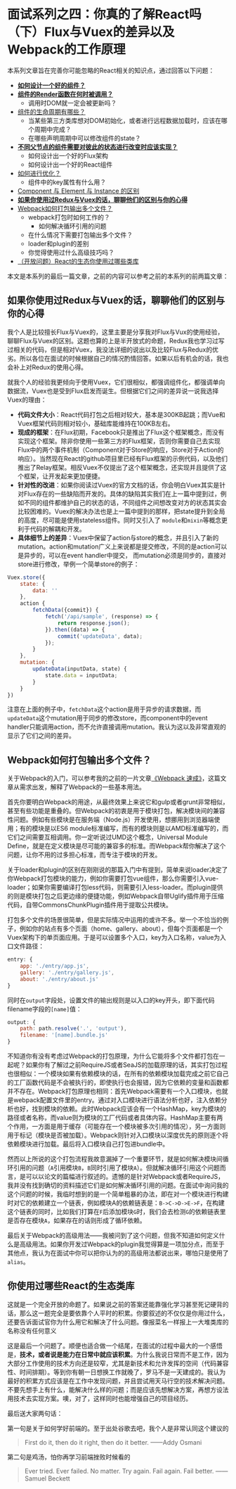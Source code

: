 # 面试系列之四：你真的了解React吗（下）Flux与Vuex的差异以及Webpack的工作原理

本系列文章旨在完善你可能忽略的React相关的知识点，通过回答以下问题：

- **[如何设计一个好的组件？](#design_component)**
- **[组件的Render函数在何时被调用？](#when_render_invoked)**
    - 调用时DOM就一定会被更新吗？
- [组件的生命周期有哪些？](#react_lifecircle)
    - 当某些第三方类库想对DOM初始化，或者进行远程数据加载时，应该在哪个周期中完成？
    - 在哪些声明周期中可以修改组件的state？
- **[不同父节点的组件需要对彼此的状态进行改变时应该实现？](#component_communication)**
    - 如何设计出一个好的Flux架构
    - 如何设计出一个好的React组件
- [如何进行优化？](#component_optimize)
    - 组件中的key属性有什么用？
- [Component 与 Element 与 Instance 的区别](#component_element_diff)
- **[如果你使用过Redux与Vuex的话，聊聊他们的区别与你的心得](#flux_vs_vuex)**
- [Webpack如何打包输出多个文件？](#about_webpack)
    - webpack打包时如何工作的？
        - 如何解决循环引用的问题
    - 在什么情况下需要打包输出多个文件？
    - loader和plugin的差别
    - 你觉得使用过什么高级技巧吗？
- [（开放问题）React的生态你使用过哪些类库](#webpack_ecology)

本文是本系列的最后一篇文章，之前的内容可以参考之前的本系列的前两篇文章：



## 如果你使用过Redux与Vuex的话，聊聊他们的区别与你的心得 <a name="flux_vs_vuex"></a>

我个人是比较擅长Flux与Vuex的，这里主要是分享我对Flux与Vux的使用经验，聊聊Flux与Vuex的区别。这题也算的上是半开放式的命题，Redux我也学习过写过相关的代码，但是相对Vuex，我没法详细的说出以及比较Flux与Redux的优劣。所以各位在面试的时候根据自己的情况酌情回答。如果以后有机会的话，我也会补上对Redux的使用心得。

就我个人的经验我更倾向于使用Vuex，它们很相似，都强调组件化，都强调单向数据流，Vuex也是受到Flux启发而诞生。但根据它们之间的差异说一说我选择Vuex的理由：

- **代码文件大小**：React代码打包之后相对较大，基本是300KB起跳；而Vue和Vuex框架代码则相对较小，基础库能维持在100KB左右。
- **现成的框架**：在Flux初期，Facebook只是推出了Flux这个框架概念，而没有实现这个框架。除非你使用一些第三方的Flux框架，否则你需要自己去实现Flux中的两个事件机制（Component对于Store的响应，Store对于Action的响应）。当然现在React的github项目里已经有Flux框架的示例代码，以及他们推出了Relay框架。相反Vuex不仅提出了这个框架概念，还实现并且提供了这个框架，让开发起来更加便捷。
- **针对性的改进**：如果你阅读过Vuex的官方文档的话，你会明白Vuex其实是针对Flux存在的一些缺陷而开发的。具体的缺陷其实我们在上一篇中提到过，例如不同的组件都维护自己的状态的话，不同组件之间想改变对方的状态其实会比较困难的。Vuex的解决办法也是上一篇中提到的那样，把state提升到全局的高度，尽可能是使用stateless组件。同时又引入了
`module`和`mixin`等概念更利于代码的解耦和开发。
- **具体细节上的差异**：Vuex中保留了action与store的概念，并且引入了新的mutation。action和mutation广义上来说都是提交修改，不同的是action可以是异步的，可以在event handler中提交， 而mutation必须是同步的，直接对store进行修改，举例一个简单store的例子：

```javascript
Vuex.store({
    state: {
        data: ''
    },  
    action {
        fetchData({commit}) {
            fetch('/api/sample', (response) => {
                return response.json();
            }).then((data) => {
                commit('updateData', data);
            });
        }
    },
    mutation: {
        updateData(inputData, state) {
            state.data = inputData;
        }
    }
})
```
注意在上面的例子中，`fetchData`这个action是用于异步的请求数据，而`updateData`这个mutation用于同步的修改store，而component中的event handler只能调用action，而不允许直接调用mutation。我认为这以及非常直观的显示了它们之间的差异。

## Webpack如何打包输出多个文件？<a name="about_webpack"></a>

关于Webpack的入门，可以参考我的之前的一片文章[《Webpack 速成》](https://zhuanlan.zhihu.com/p/26041084)，这篇文章从需求出发，解释了Webpack的一些基本用法。

首先你要明白Webpack的用途，从最终效果上来说它和gulp或者grunt非常相似，甚至有些功能是重叠的。但Webpack的初衷是用于模块打包，解决模块间的兼容性问题。例如有些模块是在服务端（Node.js）开发使用，想挪用到浏览器端使用；有的模块是以ES6 module标准编写，而有的模块则是以AMD标准编写的，而它们之间需要互相调用。你一定听说过UMD这个概念，Universal Module Define，就是在定义模块是尽可能的兼容多的标准。而Webpack帮你解决了这个问题，让你不用的过多担心标准，而专注于模块的开发。

关于loader和plugin的区别在刚刚说的那篇入门中有提到，简单来说loader决定了你Webpack打包模块的能力，例如你需要打包vue组件，那么你需要引入vue-loader；如果你需要编译打包less代码，则需要引入less-loader。而plugin提供的则是模块打包之后更边缘的便捷功能，例如Webpack自带Uglify插件用于压缩代码，自带CommonsChunkPlugin插件用于提取公共模块。

打包多个文件的场景很简单，但是实际情况中运用的或许不多。举一个不恰当的例子，例如你的站点有多个页面（home、gallery、about），但每个页面都是一个Vuex架构下的单页面应用。于是可以设置多个入口，key为入口名称，value为入口文件路径：

```javascript
entry: {
    app: './entry/app.js',
    gallery: './entry/gallery.js',
    about: './entry/about.js'
}
```
同时在`output`字段处，设置文件的输出规则是以入口的key开头，即下面代码filename字段的`[name]`值：

```javascript
output: {
    path: path.resolve('.', 'output'),
    filename: '[name].bundle.js'
}
```

不知道你有没有考虑过Webpack的打包原理，为什么它能将多个文件都打包在一起呢？如果你有了解过之前RequireJS或者SeaJS的加载原理的话，其实打包过程也很相似：一个模块如果有依赖模块的话，在所有的依赖模块加载完成之前它自己的工厂函数代码是不会被执行的，即使执行也会报错，因为它依赖的变量和函数都并不存在。Webpack打包原理也相同：首先Webpack需要有一个入口模块，也就是webpack配置文件里的entry。通过对入口模块进行语法分析也好，注入依赖分析也好，找到模块的依赖。此时Webpack应该会有一个HashMap，key为模块的路径或者名称，而value则为模块的工厂代码或者具体内容。HashMap主要有两个作用，一方面是用于缓存（可能存在一个模块被多次引用的情况），另一方面则用于标记（模块是否被加载）。Webpack则针对入口模块以深度优先的原则逐个将依赖模块进行加载。最后将入口模块自己打包进bundle中。

然而以上所说的这个打包流程我故意漏掉了一个重要环节，就是如何解决模块间循环引用的问题（`A`引用模块`B`，`B`同时引用了模块`A`）。但就解决循环引用这个问题而言，是可以以论文的篇幅进行叙述的。遗憾的是针对Webpack或者RequireJS，我并没有找到确切的资料描述它们是如何解决循环引用的问题。在面试中询问我的这个问题的时候，我临时想到的是一个简单粗暴的办法，即在对一个模块进行构建时对它的依赖建立一个链表，例如模块A的依赖链表是：`B->C->D->E->F`，在构建这个链表的同时，比如我们打算在`F`后添加模块`G`时，我们会去检测`G`的依赖链表里是否存在模块`A`，如果存在的话则形成了循环依赖。

最后关于Webpack的高级用法——我被问到了这个问题，但我不知道如何定义什么是高级用法。如果你开发过Webpack的plugin我觉得算是一项加分点，而至于其他点，我认为在面试中你可以把你认为的的高级用法都说出来，哪怕只是使用了`alias`。

## 你使用过哪些React的生态类库<a name="webpack_ecology"></a>

这就是一个完全开放的命题了。如果说之前的答案还能靠强化学习甚至死记硬背的话，那么这一题完全是要依靠个人平时的积累。你要叙述的不仅仅是你用过什么，还要告诉面试官你为什么用它和解决了什么问题。像报菜名一样报上一大堆类库的名称没有任何意义

这是最后一个问题了。顺便也适合做一个结尾，在面试的过程中最大的一个感悟是，**技术，或者说是能力在日常中就应该积累**。为什么我说日常而不是工作，因为大部分工作使用的技术方向还是较窄，尤其是新技术和允许发挥的空间（代码兼容性、时间排期）。等到你有朝一日想换工作就晚了，罗马不是一天建成的。我认为最好的积累方式应该是在工作中发现问题，并且尝试用天马行空的技术解决问题。不要先想手上有什么，能解决什么样的问题；而是应该先想解决方案，再想方设法用技术去实现方案。噢，对了，这样同时也能增强自己的项目经历。

最后送大家两句话：

第一句是关于如何学好前端的。至于出处谷歌去吧，我个人是非常认同这个建议的

>First do it, then do it right, then do it better. ——Addy Osmani

第二句是鸡汤，怕你再学习前端挫败时候看的

>Ever tried. Ever failed. No matter. Try again. Fail again. Fail better. ——Samuel Beckett

